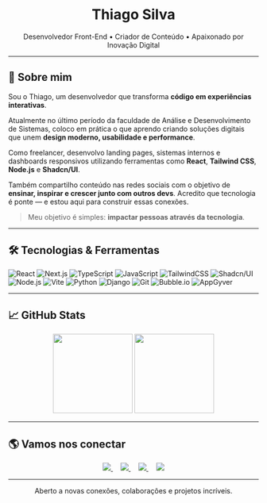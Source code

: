 <h1 align="center">Thiago Silva</h1>

<p align="center">
  Desenvolvedor Front-End • Criador de Conteúdo • Apaixonado por Inovação Digital
</p>

---

## 🧠 Sobre mim

Sou o Thiago, um desenvolvedor que transforma **código em experiências interativas**.

Atualmente no último período da faculdade de Análise e Desenvolvimento de Sistemas, coloco em prática o que aprendo criando soluções digitais que unem **design moderno, usabilidade e performance**.

Como freelancer, desenvolvo landing pages, sistemas internos e dashboards responsivos utilizando ferramentas como **React**, **Tailwind CSS**, **Node.js** e **Shadcn/UI**.

Também compartilho conteúdo nas redes sociais com o objetivo de **ensinar, inspirar e crescer junto com outros devs**. Acredito que tecnologia é ponte — e estou aqui para construir essas conexões.

> Meu objetivo é simples: **impactar pessoas através da tecnologia**.

---

## 🛠️ Tecnologias & Ferramentas

![React](https://img.shields.io/badge/-React-20232A?style=flat&logo=react)
![Next.js](https://img.shields.io/badge/-Next.js-000000?style=flat&logo=nextdotjs&logoColor=white)
![TypeScript](https://img.shields.io/badge/-TypeScript-3178C6?style=flat&logo=typescript&logoColor=white)
![JavaScript](https://img.shields.io/badge/-JavaScript-F7DF1E?style=flat&logo=javascript&logoColor=black)
![TailwindCSS](https://img.shields.io/badge/-Tailwind-0EA5E9?style=flat&logo=tailwindcss&logoColor=white)
![Shadcn/UI](https://img.shields.io/badge/-Shadcn/UI-000000?style=flat&logo=vercel&logoColor=white)
![Node.js](https://img.shields.io/badge/-Node.js-339933?style=flat&logo=nodedotjs&logoColor=white)
![Vite](https://img.shields.io/badge/-Vite-646CFF?style=flat&logo=vite&logoColor=white)
![Python](https://img.shields.io/badge/-Python-3776AB?style=flat&logo=python&logoColor=white)
![Django](https://img.shields.io/badge/-Django-092E20?style=flat&logo=django&logoColor=white)
![Git](https://img.shields.io/badge/-Git-F05032?style=flat&logo=git&logoColor=white)
![Bubble.io](https://img.shields.io/badge/-Bubble.io-1E1EEC?style=flat&logo=bubble&logoColor=white)
![AppGyver](https://img.shields.io/badge/-AppGyver-2C2C2C?style=flat&logoColor=white)

---

## 📈 GitHub Stats

<p align="center">
  <img src="https://github-readme-stats.vercel.app/api?username=thiagosilva&show_icons=true&theme=radical" height="160"/>
  <img src="https://github-readme-stats.vercel.app/api/top-langs/?username=thiagosilva&layout=compact&theme=radical" height="160"/>
</p>

---

## 🌎 Vamos nos conectar

<p align="center">
  <a href="https://thiagosilva-alpha.vercel.app/" target="_blank" rel="noopener noreferrer" style="outline:none;">
    <img src="https://img.shields.io/badge/-Portfólio-000?style=for-the-badge&logo=vercel&logoColor=white"/>
  </a>
  &nbsp;&nbsp;&nbsp;
  <a href="https://www.linkedin.com/in/thiago-da-silva-machado" target="_blank" rel="noopener noreferrer" style="outline:none;">
    <img src="https://img.shields.io/badge/-LinkedIn-0077B5?style=for-the-badge&logo=linkedin&logoColor=white"/>
  </a>
  &nbsp;&nbsp;&nbsp;
  <a href="https://instagram.com/sillva_ty" target="_blank" rel="noopener noreferrer" style="outline:none;">
    <img src="https://img.shields.io/badge/-Instagram-E4405F?style=for-the-badge&logo=instagram&logoColor=white"/>
  </a>
  &nbsp;&nbsp;&nbsp;
  <a href="https://tiktok.com/@thiagosilva.dev" target="_blank" rel="noopener noreferrer" style="outline:none;">
    <img src="https://img.shields.io/badge/-TikTok-000000?style=for-the-badge&logo=tiktok&logoColor=white"/>
  </a>
</p>

---

<p align="center">
  Aberto a novas conexões, colaborações e projetos incríveis.
</p>
